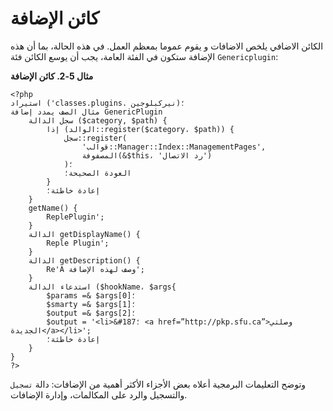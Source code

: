 # كائن الإضافة

الكائن الاضافي يلخص الاضافات و يقوم عموما بمعظم العمل. في هذه الحالة، بما أن هذه الإضافة ستكون في الفئة العامة، يجب أن يوسع الكائن فئة `Genericplugin`:

**مثال 5-2. كائن الإضافة**

````
<?php 
استيراد ('classes.plugins. نيركبلوجين)؛ 
مثال الصف يمدد إضافة GenericPlugin 
    سجل الدالة ($category, $path) { 
        إذا (الوالد::register($category، $path)) { 
            سجل::register( 
                'قوالب::Manager::Index::ManagementPages', 
                المصفوفة(&$this، 'رد الاتصال') 
            )؛ 
            العودة الصحيحة؛ 
        } 
        إعادة خاطئة؛ 
    } 
    getName() { 
        ReplePlugin'; 
    } 
    الدالة getDisplayName() { 
        Reple Plugin'; 
    } 
    الدالة getDescription() { 
        Re'A وصف لهذه الإضافة'; 
    } 
    استدعاء الدالة ($hookName، $args{ 
        $params =& $args[0]؛ 
        $smarty =& $args[1]؛ 
        $output =& $args[2]؛ 
        $output = '<li>&#187؛ <a href=”http://pkp.sfu.ca”>وصلتي الجديدة</a></li>'; 
        إعادة خاطئة؛ 
    } 
} 
?>
````

وتوضح التعليمات البرمجية أعلاه بعض الأجزاء الأكثر أهمية من الإضافات: دالة `تسجيل` والتسجيل والرد على المكالمات، وإدارة الإضافات.

